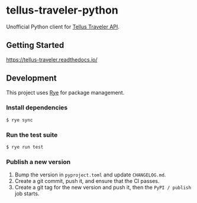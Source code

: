 # tellus-traveler-python

Unofficial Python client for [Tellus Traveler API](https://www.tellusxdp.com/docs/travelers/).

## Getting Started

https://tellus-traveler.readthedocs.io/

## Development

This project uses [Rye](https://rye-up.com/) for package management.

### Install dependencies

    $ rye sync

### Run the test suite

    $ rye run test

### Publish a new version

1. Bump the version in `pyproject.toml` and update `CHANGELOG.md`.
2. Create a git commit, push it, and ensure that the CI passes.
3. Create a git tag for the new version and push it, then the `PyPI / publish` job starts.
